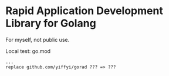 # Rapid Application Development Library for Golang

For myself, not public use.

Local test:
go.mod
```
...
replace github.com/yiffyi/gorad ??? => ???
```